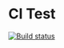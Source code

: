 # CI Test

[![Build status](https://ci.appveyor.com/api/projects/status/fwx3wfs91w8a9okc?svg=true)](https://ci.appveyor.com/project/RuslanNikitin39/hw3-ci)
